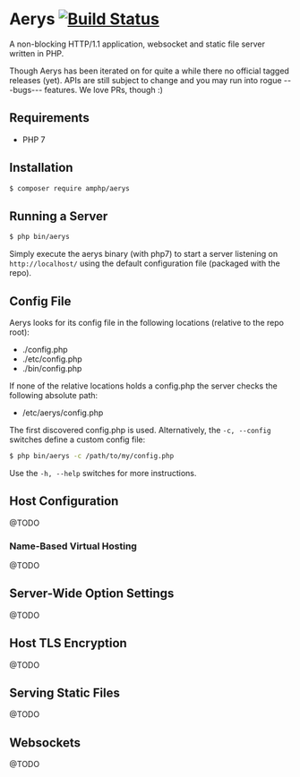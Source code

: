 # Aerys [![Build Status](https://travis-ci.org/amphp/aerys.svg?branch=master)](https://travis-ci.org/amphp/aerys)

A non-blocking HTTP/1.1 application, websocket and static file server written in PHP.

Though Aerys has been iterated on for quite a while there no official tagged releases (yet).
APIs are still subject to change and you may run into rogue ---bugs--- features. We love PRs, though :)

## Requirements

- PHP 7

## Installation

```bash
$ composer require amphp/aerys
```

## Running a Server

```bash
$ php bin/aerys
```

Simply execute the aerys binary (with php7) to start a server listening on `http://localhost/` using
the default configuration file (packaged with the repo).

## Config File

Aerys looks for its config file in the following locations (relative to the repo root):

 - ./config.php
 - ./etc/config.php
 - ./bin/config.php

If none of the relative locations holds a config.php the server checks the following absolute path:

 - /etc/aerys/config.php

The first discovered config.php is used. Alternatively, the `-c, --config` switches define a custom
config file:

```bash
$ php bin/aerys -c /path/to/my/config.php
```

Use the `-h, --help` switches for more instructions.

## Host Configuration

@TODO

### Name-Based Virtual Hosting

@TODO

## Server-Wide Option Settings

@TODO

## Host TLS Encryption

@TODO

## Serving Static Files

@TODO

## Websockets

@TODO
